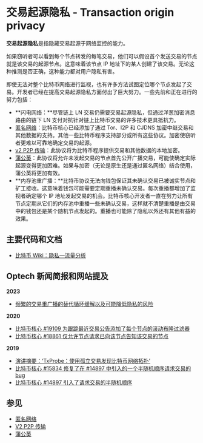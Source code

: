 # 交易起源隐私 - Transaction origin privacy

**交易起源隐私**是指隐藏交易起源于网络监控的能力。

如果窃听者可以看到每个节点转发的每笔交易，他们可以假设首个发送交易的节点就是该交易的起源节点。这意味着该节点 IP 地址下的某人创建了该交易。无论这种推测是否正确，这种能力都对用户隐私有害。

即使无法对整个比特币网络进行监视，也有许多方法试图定位哪个节点发起了交易。开发者已经在提高交易起源隐私方面付出了巨大努力。一些先前和正在进行的努力包括：

* **闪电网络：**尽管链上 LN 交易仍需要交易起源隐私，但通过洋葱加密消息路由的链下 LN 支付对抗针对链上比特币交易的许多技术更具抵抗力。
* [匿名网络](https://bitcoinops.org/en/topics/anonymity-networks)：比特币核心已经添加了通过 Tor、I2P 和 CJDNS 加密中继交易和其他数据的支持。其他一些比特币程序支持部分或所有这些协议。加密使窃听者更难以可靠地确定交易的起源。
* [v2 P2P 传输](https://bitcoinops.org/en/topics/v2-p2p-transport)：此协议将为比特币程序提供交易和其他数据的本地加密。
* [蒲公英](https://bitcoinops.org/en/topics/dandelion/)：此协议将允许未发起交易的节点首先公开广播交易，可能使确定实际起源变得更加困难。如果与加密（无论是原生还是通过匿名网络）结合使用，蒲公英将更加有效。
* **内存池重广播：**比特币协议无法向钱包保证其未确认交易已被诚实节点和矿工接收。这意味着钱包可能需要定期重播未确认交易。每次重播都增加了监视者确定哪个 IP 地址发起交易的机会。比特币核心开发者一直在努力让所有节点定期从它们的内存池中重播一些未确认交易，这样就不清楚重播是由交易中的钱包还是某个随机节点发起的。重播也可能除了隐私以外还有其他有益的效果。

## 主要代码和文档

* [比特币 Wiki：隐私—流量分析](https://en.bitcoin.it/wiki/Privacy#Traffic\_analysis)

## Optech 新闻简报和网站提及

**2023**

* [频繁的交易重广播的替代循环缓解以及可能降低隐私的风险](https://bitcoinops.org/en/newsletters/2023/10/25/#frequent-rebroadcasting)

**2020**

* [比特币核心 #19109 为跟踪最近交易公告添加了每个节点的滚动布隆过滤器](https://bitcoinops.org/en/newsletters/2020/07/22/#bitcoin-core-19109)
* [比特币核心 #18861 仅允许节点请求已向该节点告知该交易的节点](https://bitcoinops.org/en/newsletters/2020/05/27/#bitcoin-core-18861)

**2019**

* [演讲摘要：‘TxProbe：使用孤立交易发现比特币网络拓扑’](https://bitcoinops.org/en/newsletters/2019/09/18/#txprobe-discovering-bitcoin-s-network-topology-using-orphan-transactions)
* [比特币核心 #15834 修复了在 #14897 中引入的一个半随机顺序请求交易的 bug](https://bitcoinops.org/en/newsletters/2019/06/19/#bitcoin-core-15834)
* [比特币核心 #14897 引入了请求交易的半随机顺序](https://bitcoinops.org/en/newsletters/2019/02/12/#bitcoin-core-14897)

## 参见

* [匿名网络](https://bitcoinops.org/en/topics/anonymity-networks/)
* [V2 P2P 传输](https://bitcoinops.org/en/topics/v2-p2p-transport/)
* [蒲公英](https://bitcoinops.org/en/topics/dandelion/)
